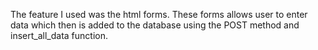 The feature I used was the html forms. These forms allows user to enter data which then is added to the database using the POST method and insert_all_data function.